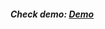<h5>Check demo: <span> <a href="https://tehno-shop-react.netlify.app/" target="_blank">Demo</a> </span> </h5>
